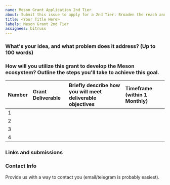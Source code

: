 ```yaml
---
name: Meson Grant Application 2nd Tier
about: Submit this issue to apply for a 2nd Tier: Broaden the reach and impact of the community
title: <Your Title Here>
labels: Meson Grant 2nd Tier
assignees: bitruss
---
```


### What's your idea, and what problem does it address? (Up to 100 words)

### How will you utilize this grant to develop the Meson ecosystem? Outline the steps you'll take to achieve this goal.

|Number|Grant Deliverable|Briefly describe how you will meet deliverable objectives|Timeframe (within 1 Monthly)|
|:----|:----|:----|:----|
|1|    |    |    |
|2|    |    |    |
|3|    |    |    |
|4|    |    |    |

### Links and submissions

### Contact Info
Provide us with a way to contact you (email/telegram is probably easiest). 